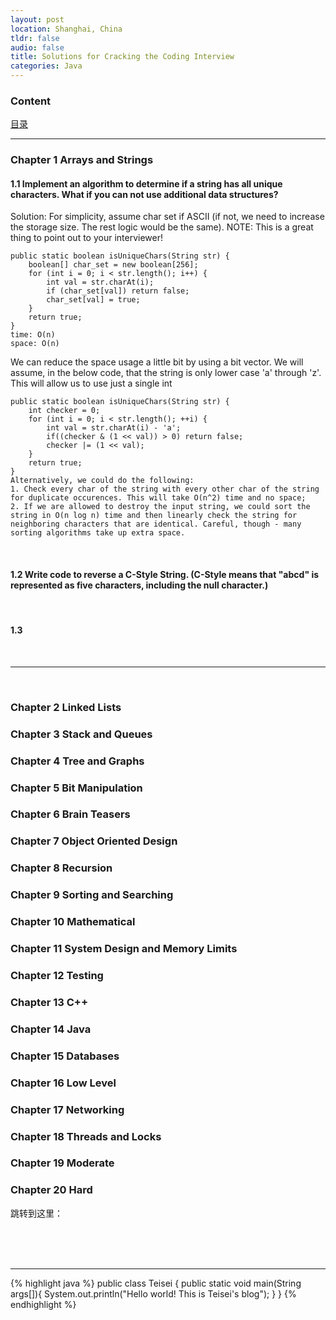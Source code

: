 ```yaml
---
layout: post
location: Shanghai, China
tldr: false
audio: false
title: Solutions for Cracking the Coding Interview
categories: Java
---
```


### Content

[目录](#content)

---

### Chapter 1 Arrays and Strings

#### 1.1 Implement an algorithm to determine if a string has all unique characters. What if you can not use additional data structures?

Solution:
For simplicity, assume char set if ASCII (if not, we need to increase the storage size. The rest logic would be the same). NOTE: This is a great thing to point out to your interviewer!

	public static boolean isUniqueChars(String str) {
		boolean[] char_set = new boolean[256];
		for (int i = 0; i < str.length(); i++) {
			int val = str.charAt(i);
			if (char_set[val]) return false;
			char_set[val] = true;
		}
		return true;
	}
	time: O(n)
	space: O(n)
	
We can reduce the space usage a little bit by using a bit vector. We will assume, in the below code, that the string is only lower case 'a' through 'z'. This will allow us to use just a single int

	public static boolean isUniqueChars(String str) {
		int checker = 0;
		for (int i = 0; i < str.length(); ++i) {
			int val = str.charAt(i) - 'a';
			if((checker & (1 << val)) > 0) return false;
			checker |= (1 << val);
		}
		return true;
	}
	Alternatively, we could do the following:
	1. Check every char of the string with every other char of the string for duplicate occurences. This will take O(n^2) time and no space;
	2. If we are allowed to destroy the input string, we could sort the string in O(n log n) time and then linearly check the string for neighboring characters that are identical. Careful, though - many sorting algorithms take up extra space.

<br>

#### 1.2 Write code to reverse a C-Style String. (C-Style means that "abcd" is represented as five characters, including the null character.)

<br>

#### 1.3 

<br>

---

<br>

### Chapter 2 Linked Lists


### Chapter 3 Stack and Queues


### Chapter 4 Tree and Graphs


### Chapter 5 Bit Manipulation


### Chapter 6 Brain Teasers


### Chapter 7 Object Oriented Design


### Chapter 8 Recursion


### Chapter 9 Sorting and Searching


### Chapter 10 Mathematical


### Chapter 11 System Design and Memory Limits


### Chapter 12 Testing


### Chapter 13 C++


### Chapter 14 Java


### Chapter 15 Databases


### Chapter 16 Low Level


### Chapter 17 Networking


### Chapter 18 Threads and Locks


### Chapter 19 Moderate


### Chapter 20 Hard


<a name='content'>跳转到这里：</a>


<br>
<br>
<br>

---

{% highlight java %}
public class Teisei {
    public static void main(String args[]){
        System.out.println("Hello world! This is Teisei's blog");
    }
}
{% endhighlight %}